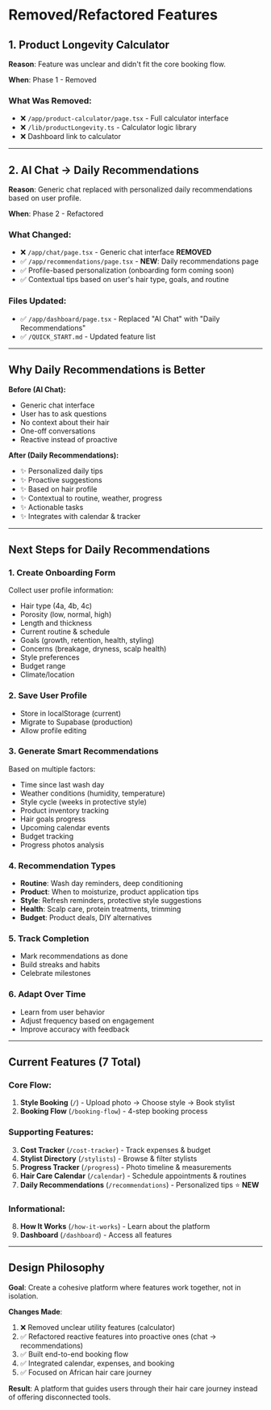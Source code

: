 # Removed/Refactored Features

## 1. Product Longevity Calculator

**Reason**: Feature was unclear and didn't fit the core booking flow.

**When**: Phase 1 - Removed

### What Was Removed:

- ❌ `/app/product-calculator/page.tsx` - Full calculator interface
- ❌ `/lib/productLongevity.ts` - Calculator logic library
- ❌ Dashboard link to calculator

---

## 2. AI Chat → Daily Recommendations

**Reason**: Generic chat replaced with personalized daily recommendations based on user profile.

**When**: Phase 2 - Refactored

### What Changed:

- ❌ `/app/chat/page.tsx` - Generic chat interface **REMOVED**
- ✅ `/app/recommendations/page.tsx` - **NEW**: Daily recommendations page
- ✅ Profile-based personalization (onboarding form coming soon)
- ✅ Contextual tips based on user's hair type, goals, and routine

### Files Updated:

- ✅ `/app/dashboard/page.tsx` - Replaced "AI Chat" with "Daily Recommendations"
- ✅ `/QUICK_START.md` - Updated feature list

---

## Why Daily Recommendations is Better

**Before (AI Chat):**

- Generic chat interface
- User has to ask questions
- No context about their hair
- One-off conversations
- Reactive instead of proactive

**After (Daily Recommendations):**

- ✨ Personalized daily tips
- ✨ Proactive suggestions
- ✨ Based on hair profile
- ✨ Contextual to routine, weather, progress
- ✨ Actionable tasks
- ✨ Integrates with calendar & tracker

---

## Next Steps for Daily Recommendations

### 1. Create Onboarding Form

Collect user profile information:

- Hair type (4a, 4b, 4c)
- Porosity (low, normal, high)
- Length and thickness
- Current routine & schedule
- Goals (growth, retention, health, styling)
- Concerns (breakage, dryness, scalp health)
- Style preferences
- Budget range
- Climate/location

### 2. Save User Profile

- Store in localStorage (current)
- Migrate to Supabase (production)
- Allow profile editing

### 3. Generate Smart Recommendations

Based on multiple factors:

- Time since last wash day
- Weather conditions (humidity, temperature)
- Style cycle (weeks in protective style)
- Product inventory tracking
- Hair goals progress
- Upcoming calendar events
- Budget tracking
- Progress photos analysis

### 4. Recommendation Types

- **Routine**: Wash day reminders, deep conditioning
- **Product**: When to moisturize, product application tips
- **Style**: Refresh reminders, protective style suggestions
- **Health**: Scalp care, protein treatments, trimming
- **Budget**: Product deals, DIY alternatives

### 5. Track Completion

- Mark recommendations as done
- Build streaks and habits
- Celebrate milestones

### 6. Adapt Over Time

- Learn from user behavior
- Adjust frequency based on engagement
- Improve accuracy with feedback

---

## Current Features (7 Total)

### Core Flow:

1. **Style Booking** (`/`) - Upload photo → Choose style → Book stylist
2. **Booking Flow** (`/booking-flow`) - 4-step booking process

### Supporting Features:

3. **Cost Tracker** (`/cost-tracker`) - Track expenses & budget
4. **Stylist Directory** (`/stylists`) - Browse & filter stylists
5. **Progress Tracker** (`/progress`) - Photo timeline & measurements
6. **Hair Care Calendar** (`/calendar`) - Schedule appointments & routines
7. **Daily Recommendations** (`/recommendations`) - Personalized tips ⭐ **NEW**

### Informational:

8. **How It Works** (`/how-it-works`) - Learn about the platform
9. **Dashboard** (`/dashboard`) - Access all features

---

## Design Philosophy

**Goal**: Create a cohesive platform where features work together, not in isolation.

**Changes Made**:

1. ❌ Removed unclear utility features (calculator)
2. ✅ Refactored reactive features into proactive ones (chat → recommendations)
3. ✅ Built end-to-end booking flow
4. ✅ Integrated calendar, expenses, and booking
5. ✅ Focused on African hair care journey

**Result**: A platform that guides users through their hair care journey instead of offering disconnected tools.
